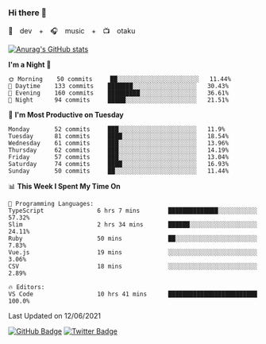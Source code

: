 ### Hi there 👋

🚀　dev　+　🎧　music　+　📺　otaku


[![Anurag's GitHub stats](https://github-readme-stats.vercel.app/api?username=koheitasaka&count_private=true&show_icons=true&theme=monokai)](https://github.com/koheitasaka/github-readme-stats)

<!--START_SECTION:waka-->
**I'm a Night 🦉** 

```text
🌞 Morning    50 commits     ██░░░░░░░░░░░░░░░░░░░░░░░   11.44% 
🌆 Daytime    133 commits    ███████░░░░░░░░░░░░░░░░░░   30.43% 
🌃 Evening    160 commits    █████████░░░░░░░░░░░░░░░░   36.61% 
🌙 Night      94 commits     █████░░░░░░░░░░░░░░░░░░░░   21.51%

```
📅 **I'm Most Productive on Tuesday** 

```text
Monday       52 commits     ███░░░░░░░░░░░░░░░░░░░░░░   11.9% 
Tuesday      81 commits     ████░░░░░░░░░░░░░░░░░░░░░   18.54% 
Wednesday    61 commits     ███░░░░░░░░░░░░░░░░░░░░░░   13.96% 
Thursday     62 commits     ███░░░░░░░░░░░░░░░░░░░░░░   14.19% 
Friday       57 commits     ███░░░░░░░░░░░░░░░░░░░░░░   13.04% 
Saturday     74 commits     ████░░░░░░░░░░░░░░░░░░░░░   16.93% 
Sunday       50 commits     ██░░░░░░░░░░░░░░░░░░░░░░░   11.44%

```


📊 **This Week I Spent My Time On** 

```text
💬 Programming Languages: 
TypeScript               6 hrs 7 mins        ██████████████░░░░░░░░░░░   57.32% 
Slim                     2 hrs 34 mins       ██████░░░░░░░░░░░░░░░░░░░   24.11% 
Ruby                     50 mins             ██░░░░░░░░░░░░░░░░░░░░░░░   7.83% 
Vue.js                   19 mins             ░░░░░░░░░░░░░░░░░░░░░░░░░   3.06% 
CSV                      18 mins             ░░░░░░░░░░░░░░░░░░░░░░░░░   2.89%

🔥 Editors: 
VS Code                  10 hrs 41 mins      █████████████████████████   100.0%

```


 Last Updated on 12/06/2021
<!--END_SECTION:waka-->

[![GitHub Badge](https://img.shields.io/badge/GitHub-100000?style=for-the-badge&logo=github&logoColor=white)](https://github.com/koheitasaka)
[![Twitter Badge](https://img.shields.io/badge/Twitter-1DA1F2?style=for-the-badge&logo=twitter&logoColor=white)](https://twitter.com/sleep_asleep_)
